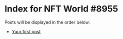 # Index for NFT World #8955
Posts will be displayed in the order below:

- [Your first post](./001-first.md)

